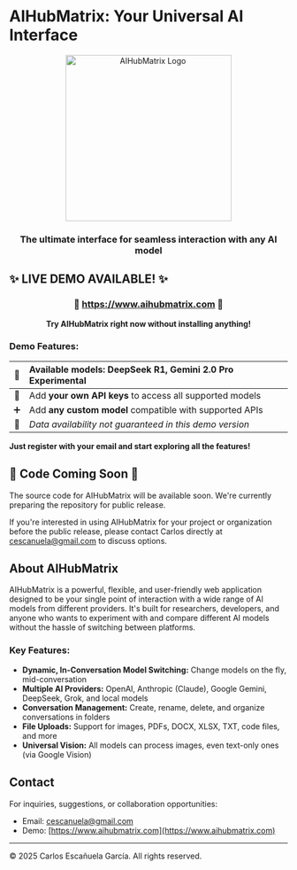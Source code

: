 # AIHubMatrix: Your Universal AI Interface

<div align="center">
  <img src="./images/logo.svg" alt="AIHubMatrix Logo" width="300" />
  <h3>The ultimate interface for seamless interaction with any AI model</h3>
</div>

## ✨ LIVE DEMO AVAILABLE! ✨

<div align="center">
  <h3>🚀 <a href="https://www.aihubmatrix.com">https://www.aihubmatrix.com</a> 🚀</h3>
  <p><strong>Try AIHubMatrix right now without installing anything!</strong></p>
</div>

### Demo Features:

| 🤖 | **Available models:** DeepSeek R1, Gemini 2.0 Pro Experimental |
|:--:|:----------------------------------------------------------------|
| 🔑 | Add **your own API keys** to access all supported models |
| ➕ | Add **any custom model** compatible with supported APIs |
| 📝 | *Data availability not guaranteed in this demo version* |

**Just register with your email and start exploring all the features!**

## 🚧 Code Coming Soon 🚧

The source code for AIHubMatrix will be available soon. We're currently preparing the repository for public release.

If you're interested in using AIHubMatrix for your project or organization before the public release, please contact Carlos directly at [cescanuela@gmail.com](mailto:cescanuela@gmail.com) to discuss options.

## About AIHubMatrix

AIHubMatrix is a powerful, flexible, and user-friendly web application designed to be your single point of interaction with a wide range of AI models from different providers. It's built for researchers, developers, and anyone who wants to experiment with and compare different AI models without the hassle of switching between platforms.

### Key Features:

- **Dynamic, In-Conversation Model Switching:** Change models on the fly, mid-conversation
- **Multiple AI Providers:** OpenAI, Anthropic (Claude), Google Gemini, DeepSeek, Grok, and local models
- **Conversation Management:** Create, rename, delete, and organize conversations in folders
- **File Uploads:** Support for images, PDFs, DOCX, XLSX, TXT, code files, and more
- **Universal Vision:** All models can process images, even text-only ones (via Google Vision)

## Contact

For inquiries, suggestions, or collaboration opportunities:

- Email: [cescanuela@gmail.com](mailto:cescanuela@gmail.com)
- Demo: [https://www.aihubmatrix.com](https://www.aihubmatrix.com)

---

© 2025 Carlos Escañuela García. All rights reserved.